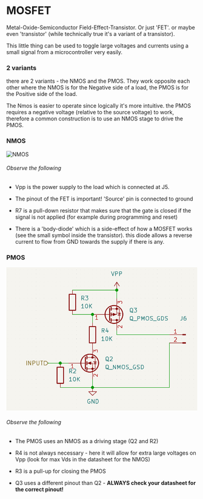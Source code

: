 # MOSFET

Metal-Oxide-Semiconductor Field-Effect-Transistor. Or just 'FET'. or maybe even 'transistor' (while technically true it's a variant of a transistor).

This little thing can be used to toggle large voltages and currents using a small signal from a microcontroller very easily.

### 2 variants

there are 2 variants - the NMOS and the PMOS. They work opposite each other where the NMOS is for the Negative side of a load, the PMOS is for the Positive side of the load.

The Nmos is easier to operate since logically it's more intuitive. the PMOS requires a negative voltage (relative to the source voltage) to work, therefore a common construction is to use an NMOS stage to drive the PMOS.

### NMOS

![NMOS](C:\Users\hp\Desktop\Iceland%20fablab\Modules\Documentation\powerControl\MOSFET\NMOS.png)

###### Observe the following

* Vpp is the power supply to the load which is connected at J5.

* The pinout of the FET is important! 'Source' pin is connected to ground

* R7 is a pull-down resistor that makes sure that the gate is closed if the signal is not applied (for example during programming and reset)

* There is a 'body-diode' which is a side-effect of how a MOSFET works (see the small symbol inside the transistor). this diode allows a reverse current to flow from GND towards the supply if there is any.

### PMOS

![](PMOS.png "PMOS module")

###### Observe the following

* The PMOS uses an NMOS as a driving stage (Q2 and R2)

* R4 is not always necessary - here it will allow for extra large voltages on Vpp (look for max Vds in the datasheet for the NMOS)

* R3 is a pull-up for closing the PMOS

* Q3 uses a different pinout than Q2 - **ALWAYS check your datasheet for the correct pinout!**
